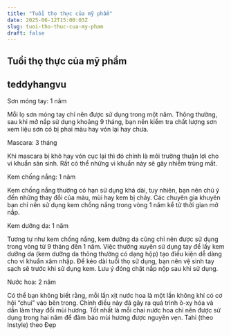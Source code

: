 ```yaml
---
title: "Tuổi thọ thực của mỹ phẩm"
date: 2025-06-12T15:00:03Z
slug: tuoi-tho-thuc-cua-my-pham
draft: false
---
```


## Tuổi thọ thực của mỹ phẩm

## teddyhangvu

Sơn móng tay: 1 năm

Mỗi lọ sơn móng tay chỉ nên được sử dụng trong một năm. Thông thường, sau khi mở nắp sử dụng khoảng 9 tháng, bạn nên kiểm tra chất lượng sơn xem liệu sơn có bị phai màu hay vón lại hay chưa. 

Mascara: 3 tháng

Khi mascara bị khô hay vón cục lại thì đó chính là môi trường thuận lợi cho vi khuẩn sản sinh. Rất có thể những vi khuẩn này sẽ gây nhiễm trùng mắt. 

Kem chống nắng: 1 năm

Kem chống nắng thường có hạn sử dụng khá dài, tuy nhiên, bạn nên chú ý đến những thay đổi của màu, mùi hay kem bị chảy. Các chuyên gia khuyên bạn chỉ nên sử dụng kem chống nắng trong vòng 1 năm kể từ thời gian mở nắp. 

Kem dưỡng da: 1 năm

Tương tự như kem chống nắng, kem dưỡng da cũng chỉ nên được sử dụng trong vòng từ 9 tháng đến 1 năm. Việc thường xuyên sử dụng tay để lấy kem dưỡng da (kem dưỡng da thông thường có dạng hộp) tạo điều kiện dễ dàng cho vi khuẩn xâm nhập. Để kéo dài tuổi thọ sử dụng, bạn nên vệ sinh tay sạch sẽ trước khi sử dụng kem. Lưu ý đóng chặt nắp nộp sau khi sử dụng.

Nước hoa: 2 năm

Có thể bạn không biết rằng, mỗi lần xịt nước hoa là một lần không khí có cơ hội “chui” vào bên trong. Chính điều này đã gây ra quá trình ô-xy hóa và dần làm thay đổi mùi hương. Tốt nhất là mỗi chai nước hoa chỉ nên được sử dụng trong hai năm để đảm bảo mùi hương được nguyên vẹn.
Tahi (theo Instyle)
theo Đẹp